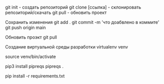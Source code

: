 git init - создать репозиторий 
git clone [ссылка] - склонировать репозиторий/скачать
git pull - обновить проект



Сохранить изменения 
git add .
git commit -m 'что доабвлено в коммите'
git push origin main

Обновить проэкт
git pull

Создание виртуальной среды разработки
virtualenv venv

source venv/bin/activate

pip3 install pipreqs
pipreqs .

pip install -r requirements.txt
